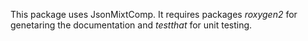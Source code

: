
This package uses JsonMixtComp. It requires packages *roxygen2* for genetaring the documentation and *testthat* for unit testing.

